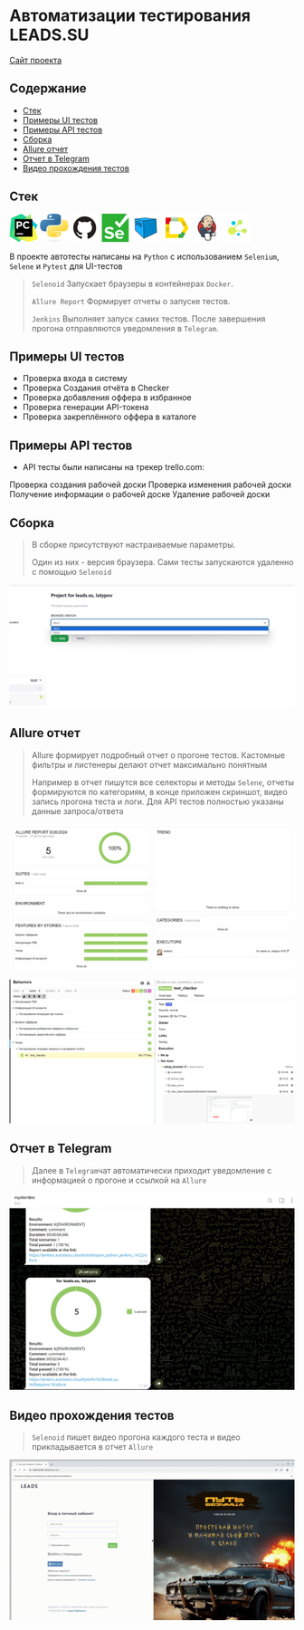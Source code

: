 # Автоматизации тестирования LEADS.SU
<a target="_blank" href="https://leads.su/">Сайт проекта</a>

## Содержание
- [Стек](#стек)
- [Примеры UI тестов](#примеры-ui-тестов)
- [Примеры API тестов](#примеры-api-тестов)
- [Сборка](#сборка)
- [Allure отчет](#allure-отчет)
- [Отчет в Telegram](#отчет-в-telegram)
- [Видео прохождения тестов](#видео-прохождения-тестов)

## Стек
<p>
<a href="https://www.jetbrains.com/pycharm/"><img src="resources/images/PyCharm_Icon.svg" width="50" height="50"  alt="Pycharm" title="IntelliJ IDEA"/></a>
<a href="https://www.python.org/"><img src="resources/images/python.svg" width="50" height="50"  alt="Python" title="Python"/></a>
<a href="https://github.com/"><img src="resources/images/Github.svg" width="50" height="50"  alt="Github" title="GitHub"/></a>
<a href="https://www.selenium.dev/"><img src="resources/images/selenium.svg" width="50" height="50"  alt="Selenium" title="Selenium"/></a>
<a href="https://aerokube.com/selenoid/"><img src="resources/images/Selenoid.svg" width="50" height="50"  alt="Selenoid" title="Selenoid"/></a>
<a href="https://github.com/allure-framework/allure2"><img src="resources/images/Allure_Report.svg" width="50" height="50"  alt="Allure" title="Allure"/></a>
<a href="https://www.jenkins.io/"><img src="resources/images/Jenkins.svg" width="50" height="50"  alt="Jenkins" title="Jenkins"/></a>
<a href="https://github.com/yashaka/selene"><img src="resources/images/selene.png" width="50" height="50"  alt="Selene" title="Selene"/></a>
</p>

В проекте автотесты написаны на <code>Python</code> с использованием <code>Selenium</code>, <code>Selene</code> и <code>Pytest</code> для UI-тестов
>
> <code>Selenoid</code> Запускает браузеры в контейнерах <code>Docker</code>.
>
> <code>Allure Report</code> Формирует отчеты о запуске тестов.
>
> <code>Jenkins</code> Выполняет запуск самих тестов.
> После завершения прогона отправляются уведомления в <code>Telegram</code>.


## Примеры UI тестов
- Проверка входа в систему
- Проверка Создания отчёта в Checker
- Проверка добавления оффера в избранное
- Проверка генерации API-токена
- Проверка закреплённого оффера в каталоге


## Примеры API тестов
- API тесты были написаны на трекер trello.com:

Проверка создания рабочей доски
Проверка изменения рабочей доски
Получение информации о рабочей доске
Удаление рабочей доски

##  Сборка
>
> В сборке присутствуют настраиваемые параметры.
>
> Один из них - версия браузера. Сами тесты запускаются удаленно с помощью <code>Selenoid</code>
<p align="center">
<img title="Сборка в Jenkins с параметрами" src="resources/images/jenkins_parameters.png">
</p>

## Allure отчет
>
> Allure формирует подробный отчет о прогоне тестов. Кастомные фильтры и листенеры делают отчет максимально понятным
>
> Например в отчет пишутся все селекторы и методы <code>Selene</code>, отчеты формируются по категориям, в конце приложен скриншот, видео запись прогона теста и логи.
Для API тестов полностью указаны данные запроса/ответа
<p align="center">
<img title="Allure отчет" src="resources/images/allure-report.png">
</p>
<p align="center">
<img title="Allure отчет" src="resources/images/allure-report_2.png">
</p>

## Отчет в Telegram
>
> Далее в <code>Telegram</code>чат автоматически приходит уведомление с информацией о прогоне и ссылкой на <code>Allure</code>
>
<p>
<img title="Отчет в Telegram с помощью бота" src="resources/images/allure_tg.png">
</p>

## Видео прохождения тестов
>
> <code>Selenoid</code> пишет видео прогона каждого теста и видео прикладывается в отчет <code>Allure</code>
>
<p>
<img title="Selenoid Video" src="resources/images/auth.gif" alt="video">
</p>